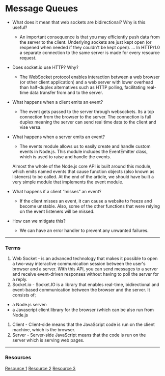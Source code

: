# Message Queues

- What does it mean that web sockets are bidirectional? Why is this useful?
  -  An important consequence is that you may efficiently push data from the server to the client. Underlying sockets are just kept open (or reopened when needed if they couldn't be kept open). ... In HTTP/1.0 a separate connection to the same server is made for every resource request.
- Does socket.io use HTTP? Why?
  - The WebSocket protocol enables interaction between a web browser (or other client application) and a web server with lower overhead than half-duplex alternatives such as HTTP polling, facilitating real-time data transfer from and to the server.
- What happens when a client emits an event?
  - The event gets passed to the server through websockets. Its a tcp connection from the browser to the server. The connection is full duplex meaning the server can send real time data to the client and vise versa.
- What happens when a server emits an event?
  - The events module allows us to easily create and handle custom events in Node.js. This module includes the EventEmitter class, which is used to raise and handle the events.

  Almost the whole of the Node.js core API is built around this module, which emits named events that cause function objects (also known as listeners) to be called. At the end of the article, we should have built a very simple module that implements the event module.
- What happens if a client “misses” an event?
  - If the client misses an event, it can cause a website to freeze and become unstable. Also, some of the other functions that were relying on the event listeners will be missed. 
- How can we mitigate this?
  - We can have an error handler to prevent any unwanted failures. 

***

### Terms

1. Web Socket - is an advanced technology that makes it possible to open a two-way interactive communication session between the user's browser and a server. With this API, you can send messages to a server and receive event-driven responses without having to poll the server for a reply.
1. Socket.io - Socket.IO is a library that enables real-time, bidirectional and event-based communication between the browser and the server. It consists of;
  - a Node.js server:
  - a Javascript client library for the browser (which can be also run from Node.js
1. Client - Client-side means that the JavaScript code is run on the client machine, which is the browser. 
1. Server - Server-side JavaScript means that the code is run on the server which is serving web pages.

*** 

### Resources 

[Resource 1](https://socket.io/get-started/chat/)
[Resource 2](https://socket.io/docs/rooms/)
[Resource 3](https://socket.io/docs/emit-cheatsheet/)


